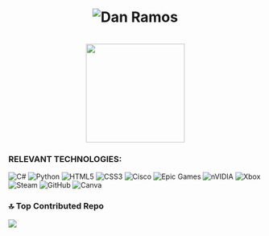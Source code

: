 <h1 align="center">
  <img src="https://es.bloggif.com/tmp/a1745e329b262df2cb5f2b4b507dc17c/text.gif?1745525727" alt="Dan Ramos" />
</h1>

<br clear="both">

<div align="center">
  <img height="196" src="[https://ibb.co/JRHwHcYG](https://i.postimg.cc/85TCLCp0/super-mario-nintendo-switch-1.gif)"display: block; margin: 0 auto;" />
</div>

###

### RELEVANT TECHNOLOGIES:
![C#](https://img.shields.io/badge/c%23-%23239120.svg?style=for-the-badge&logo=csharp&logoColor=white) ![Python](https://img.shields.io/badge/python-3670A0?style=for-the-badge&logo=python&logoColor=ffdd54) ![HTML5](https://img.shields.io/badge/html5-%23E34F26.svg?style=for-the-badge&logo=html5&logoColor=white) ![CSS3](https://img.shields.io/badge/css3-%231572B6.svg?style=for-the-badge&logo=css3&logoColor=white) ![Cisco](https://img.shields.io/badge/cisco-%23049fd9.svg?style=for-the-badge&logo=cisco&logoColor=black) ![Epic Games](https://img.shields.io/badge/epicgames-%23313131.svg?style=for-the-badge&logo=epicgames&logoColor=white) ![nVIDIA](https://img.shields.io/badge/nVIDIA-%2376B900.svg?style=for-the-badge&logo=nVIDIA&logoColor=white) ![Xbox](https://img.shields.io/badge/xbox-%23107C10.svg?style=for-the-badge&logo=xbox&logoColor=white) ![Steam](https://img.shields.io/badge/steam-%23000000.svg?style=for-the-badge&logo=steam&logoColor=white) ![GitHub](https://img.shields.io/badge/github-%23121011.svg?style=for-the-badge&logo=github&logoColor=white) ![Canva](https://img.shields.io/badge/Canva-%2300C4CC.svg?style=for-the-badge&logo=Canva&logoColor=white)

### 🔝 Top Contributed Repo
![](https://github-contributor-stats.vercel.app/api?username=Yokonad&limit=5&theme=dark&combine_all_yearly_contributions=true)
